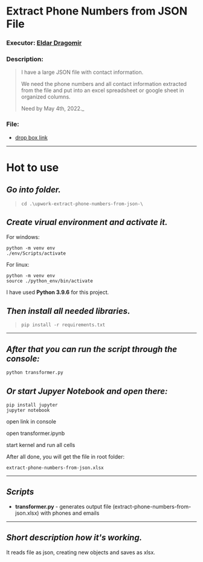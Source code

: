 # Extract Phone Numbers from JSON File
### Executor: [Eldar Dragomir](https://t.me/oheldarkaa)

### Description:
>I have a large JSON file with contact information.
>
>We need the phone numbers and all contact information extracted from the file and put into an excel spreadsheet or google sheet in organized columns.
>
>Need by May 4th, 2022._ 

### File:

+ [drop box link](https://www.dropbox.com/s/sqb261fmxxf9fmg/Reonomy_Retail.json?dl=0)

---
# Hot to use

## *Go into folder.*

> `cd .\upwork-extract-phone-numbers-from-json-\`

## *Create virual environment and activate it.*

For windows:
```
python -m venv env
./env/Scripts/activate
```
For linux:
```
python -m venv env
source ./python_env/bin/activate
```

I have used **Python 3.9.6** for this project.

## *Then install all needed libraries.*

> `pip install -r requirements.txt`

--- 

## *After that you can run the script through the console:*

```
python transformer.py
```

## *Or start Jupyer Notebook and open there:*

```
pip install jupyter
jupyter notebook
```
open link in console

open transformer.ipynb

start kernel and run all cells

After all done, you will get the file in root folder: 

`extract-phone-numbers-from-json.xlsx`

---
## *Scripts*
+ **transformer.py** - generates output file (extract-phone-numbers-from-json.xlsx) with phones and emails

---
## *Short description how it's working.*

It reads file as json, creating new objects and saves as xlsx.